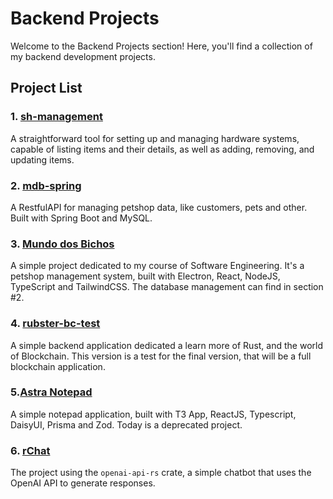 # Backend Projects

Welcome to the Backend Projects section! Here, you'll find a collection of my backend development projects.

## Project List

### 1. [sh-management](https://github.com/maccuci/sh-management)
A straightforward tool for setting up and managing hardware systems, capable of listing items and their details, as well as adding, removing, and updating items.

### 2. [mdb-spring](https://github.com/maccuci/mdb-spring)
A RestfulAPI for managing petshop data, like customers, pets and other. Built with Spring Boot and MySQL.

### 3. [Mundo dos Bichos](https://github.com/maccuci/mundo-dos-bichos)
A simple project dedicated to my course of Software Engineering. It's a petshop management system, built with Electron, React, NodeJS, TypeScript and TailwindCSS. The database management can find in section #2.

### 4. [rubster-bc-test](https://github.com/maccuci/rubster-bc-test)
A simple backend application dedicated a learn more of Rust, and the world of Blockchain. This version is a test for the final version, that will be a full blockchain application.

### 5.[Astra Notepad](https://github.com/maccuci/astra-notepad)
A simple notepad application, built with T3 App, ReactJS, Typescript, DaisyUI, Prisma and Zod. Today is a deprecated project.

### 6. [rChat](https://github.com/maccuci/rchat)
The project using the ``openai-api-rs`` crate, a simple chatbot that uses the OpenAI API to generate responses. 
